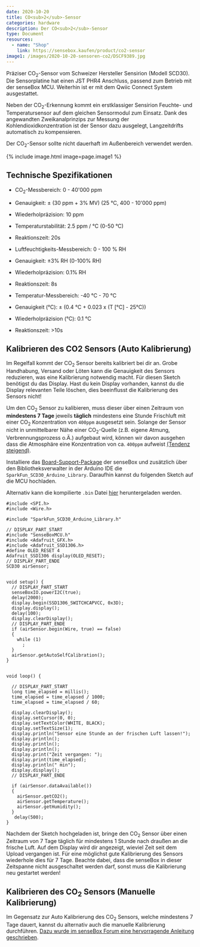 ```yaml
---
date: 2020-10-20
title: CO<sub>2</sub>-Sensor
categories: hardware
description: Der CO<sub>2</sub>-Sensor
type: Document
resources:
  - name: "Shop"
    link: https://sensebox.kaufen/product/co2-sensor
image1: /images/2020-10-20-sensoren-co2/DSCF9389.jpg
---
```


Präziser CO<sub>2</sub>-Sensor vom Schweizer Hersteller Sensirion (Modell SCD30). Die Sensorplatine hat einen JST PHR4 Anschluss, passend zum Betrieb mit der senseBox MCU. Weiterhin ist er mit dem Qwiic Connect System ausgestattet.

Neben der CO<sub>2</sub>-Erkennung kommt ein erstklassiger Sensirion Feuchte- und Temperatursensor auf dem gleichen Sensormodul zum Einsatz. Dank des angewandten Zweikanalprinzips zur Messung der Kohlendioxidkonzentration ist der Sensor dazu ausgelegt, Langzeitdrifts automatisch zu kompensieren.

Der CO<sub>2</sub>-Sensor sollte nicht dauerhaft im Außenbereich verwendet werden. 

{% include image.html image=page.image1 %}

## Technische Spezifikationen

- CO<sub>2</sub>-Messbereich: 0 - 40'000 ppm
- Genauigkeit: ± (30 ppm + 3% MV) (25 °C, 400 - 10'000 ppm)
- Wiederholpräzision: 10 ppm
- Temperaturstabilität: 2.5 ppm / °C (0-50 °C)
- Reaktionszeit: 20s

- Luftfeuchtigkeits-Messbereich: 0 - 100 % RH
- Genauigkeit: ±3% RH (0-100% RH)
- Wiederholpräzision: 0.1% RH
- Reaktionszeit: 8s

- Temperatur-Messbereich: -40 °C - 70 °C
- Genauigkeit (°C): ± (0.4 °C + 0.023 x (T [°C] - 25°C))
- Wiederholpräzision (°C): 0.1 °C
- Reaktionszeit: >10s


## Kalibrieren des CO2 Sensors (Auto Kalibrierung)

Im Regelfall kommt der CO<sub>2</sub> Sensor bereits kalibriert bei dir an. Grobe Handhabung, Versand oder Löten kann die Genauigkeit des Sensors reduzieren, was eine Kalibrierung notwendig macht. Für diesen Sketch benötigst du das Display. Hast du kein Display vorhanden, kannst du die Display relevanten Teile löschen, dies beeinflusst die Kalibrierung des Sensors nicht!

Um den CO<sub>2</sub> Sensor zu kalibieren, muss dieser über einen Zeitraum von **mindestens 7 Tage** jeweils **täglich** mindestens eine Stunde Frischluft mit einer CO<sub>2</sub> Konzentration von `400ppm` ausgesetzt sein. Solange der Sensor nicht in unmittelbarer Nähe einer CO<sub>2</sub>-Quelle (z.B. eigene Atmung, Verbrennungsprozess o.Ä.) aufgebaut wird, können wir davon ausgehen dass die Atmosphäre eine Konzentration von ca. `400ppm` aufweist <a href="https://www.esrl.noaa.gov/gmd/ccgg/trends//">(Tendenz steigend)</a>. 

Installiere das [Board-Support-Package](https://docs.sensebox.de/arduino/board-support-package-installieren/) der senseBox und zusätzlich über den Bibliotheksverwalter in der Arduino IDE die `SparkFun_SCD30_Arduino_Library`. Daraufhin kannst du folgenden Sketch auf die MCU hochladen.  

Alternativ kann die kompilierte `.bin` Datei [hier](/docs/sensebox_co2_calibrate.bin) heruntergeladen werden.

```arduino 
#include <SPI.h>
#include <Wire.h>

#include "SparkFun_SCD30_Arduino_Library.h"

// DISPLAY_PART_START
#include "SenseBoxMCU.h"
#include <Adafruit_GFX.h>
#include <Adafruit_SSD1306.h>
#define OLED_RESET 4
Adafruit_SSD1306 display(OLED_RESET);
// DISPLAY_PART_ENDE
SCD30 airSensor;


void setup() {
  // DISPLAY_PART_START
  senseBoxIO.powerI2C(true);
  delay(2000);
  display.begin(SSD1306_SWITCHCAPVCC, 0x3D);
  display.display();
  delay(100);
  display.clearDisplay();
  // DISPLAY_PART_ENDE
  if (airSensor.begin(Wire, true) == false)
  {
    while (1)
      ;
  }
  airSensor.getAutoSelfCalibration();
}


void loop() {

  // DISPLAY_PART_START
  long time_elapsed = millis();
  time_elapsed = time_elapsed / 1000;
  time_elapsed = time_elapsed / 60;

  display.clearDisplay();
  display.setCursor(0, 0);
  display.setTextColor(WHITE, BLACK);
  display.setTextSize(1);
  display.println("Sensor eine Stunde an der frischen Luft lassen!");
  display.println();
  display.println();
  display.println();
  display.print("Zeit vergangen: ");
  display.print(time_elapsed);
  display.println(" min");
  display.display();
  // DISPLAY_PART_ENDE

  if (airSensor.dataAvailable())
  {
    airSensor.getCO2();
    airSensor.getTemperature();
    airSensor.getHumidity();
  }
   delay(500);
}
```

Nachdem der Sketch hochgeladen ist, bringe den CO<sub>2</sub> Sensor über einen Zeitraum von 7 Tage täglich für mindestens 1 Stunde nach draußen an die frische Luft. Auf dem Display wird dir angezeigt, wieviel Zeit seit dem Upload vergangen ist. Für eine möglichst gute Kalibrierung des Sensors wiederhole dies für 7 Tage. Beachte dabei, dass die senseBox in dieser Zeitspanne nicht ausgeschaltet werden darf, sonst muss die Kalibrierung neu gestartet werden!

## Kalibrieren des CO<sub>2</sub> Sensors (Manuelle Kalibrierung)

Im Gegensatz zur Auto Kalibrierung des CO<sub>2</sub> Sensors, welche mindestens 7 Tage dauert, kannst du alternativ auch die manuelle Kalibrierung durchführen. [Dazu wurde im senseBox Forum eine hervorragende Anleitung geschrieben](https://forum.sensebox.de/t/co2-ampel-kalibrieren/1108).
